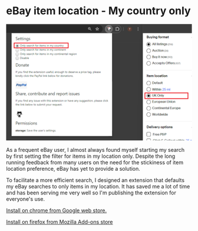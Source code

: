 # eBay item location - My country only

![app_screenshot](resources/store_screenshot.png)

As a frequent eBay user, I almost always found myself starting my search by first setting the filter for items in my location only. Despite the long running feedback from many users on the need for the stickiness of item location preference, eBay has yet to provide a solution. 

To facilitate a more efficient search, I designed an extension that defaults my eBay searches to only items in my location. It has saved me a lot of time and has been serving me very well so I'm publishing the extension for everyone's use.


<a href="https://chrome.google.com/webstore/detail/ebay-item-location-my-cou/efhmejgmpncbkkofodbkcgmmflmjbmbo">Install on chrome from Google web store.</a>

<a href="https://addons.mozilla.org/en-GB/firefox/addon/ebay-search-my-country-only/?src=search">Install on firefox from Mozilla Add-ons store</a>

